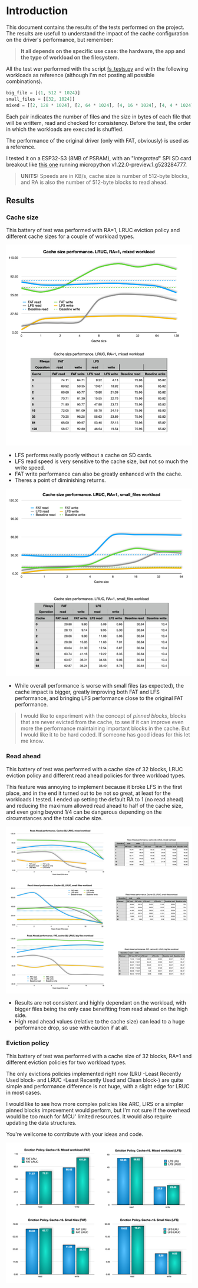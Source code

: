 # Introduction

This document contains the results of the tests performed on the project. The results are usefull to understand the impact of the cache configuration on the driver's performance, but remember:

>**It all depends on the specific use case: the hardware, the app and the type of workload on the filesystem.**

All the test wer performed with the script [fs_tests.py](tests/fs_tests.py) and with the following workloads as reference (although I'm not posting all possible combinations).

```python
big_file = [(1, 512 * 1024)]
small_files = [[32, 1024]]
mixed = [[2, 128 * 1024], [2, 64 * 1024], [4, 16 * 1024], [4, 4 * 1024], [8, 1 * 1024], [8, 256]]
```

Each pair indicates the number of files and the size in bytes of each file that will be writtem, read and checked for consistency. Before the test, the order in which the workloads are executed is shuffled.

The performance of the original driver (only with FAT, obviously) is used as a reference.

I tested it on a ESP32-S3 (8MB of PSRAM), with an "*integrated*" SPI SD card breakout like [this one](https://www.adafruit.com/product/4899) running micropython v1.22.0-preview.1.g523284777.

> **UNITS:** Speeds are in KB/s, cache size is number of 512-byte blocks, and RA is also the number of 512-byte blocks to read ahead.

## Results

### Cache size

This battery of test was performed with RA=1, LRUC eviction policy and different cache sizes for a couple of workload types.

![Cache size performance. Mixed workload](figs/cache_size_mixed.png)

- LFS performs really poorly without a cache on SD cards.
- LFS read speed is very sensitive to the cache size, but not so much the write speed.
- FAT write performance can also be greatly enhanced with the cache.
- Theres a point of diminishing returns.

![Cache size performance. Mixed workload](figs/cache_size_small.png)

- While overall performance is worse with small files (as expected), the cache impact is bigger, greatly improving both FAT and LFS performance, and bringing LFS performance close to the original FAT performance.

> I would like to experiment with the concept of *pinned blocks*, blocks that are never evicted from the cache, to see if it can improve even more the performance maintaining important blocks in the cache. But I would like it to be hard coded. If someone has good ideas for this let me know.

### Read ahead

This battery of test was performed with a cache size of 32 blocks, LRUC eviction policy and different read ahead policies for three workload types.

This feature was annoying to implement because it broke LFS in the first place, and in the end it turned out to be not so great, at least for the workloads I tested. I ended up setting the default RA to 1 (no read ahead) and reducing the maximum allowed read ahead to half of the cache size, and even going beyond 1/4 can be dangerous depending on the circumstances and the total cache size.

![Read ahead performance](figs/read_ahead.png)

- Results are not consistent and highly dependant on the workload, with bigger files being the only case benefiting from read ahead on the high side.
- High read ahead values (relative to the cache size) can lead to a huge performance drop, so use with caution if at all.

### Eviction policy

This battery of test was performed with a cache size of 32 blocks, RA=1 and different eviction policies for two workload types.

The only evictions policies implemented right now (LRU -Least Recently Used block- and LRUC -Least Recently Used and Clean block-) are quite simple and performance difference is not huge, with a slight edge for LRUC in most cases.

I would like to see how more complex policies like ARC, LIRS or a simpler pinned blocks improvement would perform, but I'm not sure if the overhead would be too much for MCU' limited resources. It would also require updating the data structures.

You're wellcome to contribute with your ideas and code.

![Eviction policy performance](figs/eviction_policy.png)
